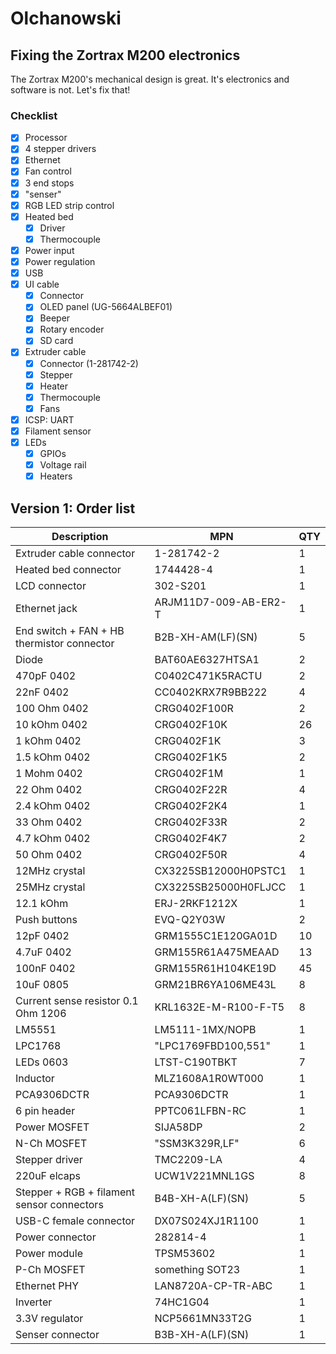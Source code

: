 # Olchanowski
## Fixing the Zortrax M200 electronics
The Zortrax M200's mechanical design is great. It's electronics and software is not.
Let's fix that!

### Checklist
- [X] Processor
- [X] 4 stepper drivers
- [X] Ethernet
- [X] Fan control
- [X] 3 end stops
- [X] "senser"
- [X] RGB LED strip control
- [X] Heated bed
  - [X] Driver
  - [X] Thermocouple
- [X] Power input
- [X] Power regulation
- [X] USB
- [X] UI cable
  - [X] Connector
  - [X] OLED panel (UG-5664ALBEF01)
  - [X] Beeper
  - [X] Rotary encoder
  - [X] SD card
- [X] Extruder cable
  - [X] Connector (1-281742-2)
  - [X] Stepper
  - [X] Heater
  - [X] Thermocouple
  - [X] Fans
- [X] ICSP: UART
- [X] Filament sensor
- [X] LEDs
  - [X] GPIOs
  - [X] Voltage rail
  - [X] Heaters

## Version 1: Order list
| Description                                | MPN                   | QTY | 
|--------------------------------------------|-----------------------|-----| 
| Extruder cable connector                   | 1-281742-2            | 1   | 
| Heated bed connector                       | 1744428-4             | 1   | 
| LCD connector                              | 302-S201              | 1   | 
| Ethernet jack                              | ARJM11D7-009-AB-ER2-T | 1   | 
| End switch + FAN + HB thermistor connector | B2B-XH-AM(LF)(SN)     | 5   | 
| Diode                                      | BAT60AE6327HTSA1      | 2   | 
| 470pF 0402                                 | C0402C471K5RACTU      | 2   | 
| 22nF 0402                                  | CC0402KRX7R9BB222     | 4   | 
| 100 Ohm 0402                               | CRG0402F100R          | 2   | 
| 10 kOhm 0402                               | CRG0402F10K           | 26  | 
| 1 kOhm 0402                                | CRG0402F1K            | 3   | 
| 1.5 kOhm 0402                              | CRG0402F1K5           | 2   | 
| 1 Mohm 0402                                | CRG0402F1M            | 1   | 
| 22 Ohm 0402                                | CRG0402F22R           | 4   | 
| 2.4 kOhm 0402                              | CRG0402F2K4           | 1   | 
| 33 Ohm 0402                                | CRG0402F33R           | 2   | 
| 4.7 kOhm 0402                              | CRG0402F4K7           | 2   | 
| 50 Ohm 0402                                | CRG0402F50R           | 4   | 
| 12MHz crystal                              | CX3225SB12000H0PSTC1  | 1   | 
| 25MHz crystal                              | CX3225SB25000H0FLJCC  | 1   | 
| 12.1 kOhm                                  | ERJ-2RKF1212X         | 1   | 
| Push buttons                               | EVQ-Q2Y03W            | 2   | 
| 12pF 0402                                  | GRM1555C1E120GA01D    | 10  | 
| 4.7uF 0402                                 | GRM155R61A475MEAAD    | 13  | 
| 100nF 0402                                 | GRM155R61H104KE19D    | 45  | 
| 10uF 0805                                  | GRM21BR6YA106ME43L    | 8   | 
| Current sense resistor 0.1 Ohm 1206        | KRL1632E-M-R100-F-T5  | 8   | 
| LM5551                                     | LM5111-1MX/NOPB       | 1   | 
| LPC1768                                    | "LPC1769FBD100,551"   | 1   | 
| LEDs 0603                                  | LTST-C190TBKT         | 7   | 
| Inductor                                   | MLZ1608A1R0WT000      | 1   | 
| PCA9306DCTR                                | PCA9306DCTR           | 1   | 
| 6 pin header                               | PPTC061LFBN-RC        | 1   | 
| Power MOSFET                               | SIJA58DP              | 2   | 
| N-Ch MOSFET                                | "SSM3K329R,LF"        | 6   | 
| Stepper driver                             | TMC2209-LA            | 4   | 
| 220uF elcaps                               | UCW1V221MNL1GS        | 8   | 
| Stepper + RGB + filament sensor connectors | B4B-XH-A(LF)(SN)      | 5   | 
| USB-C female connector                     | DX07S024XJ1R1100      | 1   | 
| Power connector                            | 282814-4              | 1   | 
| Power module                               | TPSM53602             | 1   | 
| P-Ch MOSFET                                | something SOT23       | 1   | 
| Ethernet PHY                               | LAN8720A-CP-TR-ABC    | 1   | 
| Inverter                                   | 74HC1G04              | 1   | 
| 3.3V regulator                             | NCP5661MN33T2G        | 1   | 
| Senser connector                           | B3B-XH-A(LF)(SN)      | 1   | 
